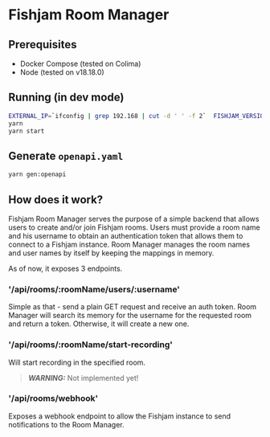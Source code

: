 # Fishjam Room Manager

## Prerequisites

- Docker Compose (tested on Colima)
- Node (tested on v18.18.0)

## Running (in dev mode)

```sh
EXTERNAL_IP=`ifconfig | grep 192.168 | cut -d ' ' -f 2`  FISHJAM_VERSION=edge docker-compose -f docker-compose-dev.yaml up
yarn
yarn start
```

## Generate `openapi.yaml`

```sh
yarn gen:openapi
```

## How does it work?

Fishjam Room Manager serves the purpose of a simple backend that allows users to create and/or join Fishjam rooms.
Users must provide a room name and his username to obtain an authentication token that allows them to connect to a Fishjam instance.
Room Manager manages the room names and user names by itself by keeping the mappings in memory.

As of now, it exposes 3 endpoints.

### '/api/rooms/:roomName/users/:username'

Simple as that - send a plain GET request and receive an auth token.
Room Manager will search its memory for the username for the requested room and return a token.
Otherwise, it will create a new one.

### '/api/rooms/:roomName/start-recording'

Will start recording in the specified room.
> **_WARNING:_**  Not implemented yet!


### '/api/rooms/webhook'

Exposes a webhook endpoint to allow the Fishjam instance to send notifications to the Room Manager.
